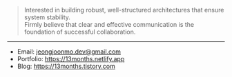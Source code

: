 > Interested in building robust, well-structured architectures
> that ensure system stability.  
> Firmly believe that clear and effective communication
> is the foundation of successful collaboration.

---

- Email: jeongjoonmo.dev@gmail.com
- Portfolio: https://13months.netlify.app
- Blog: https://13months.tistory.com 

